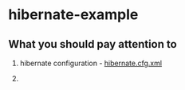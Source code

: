 # hibernate-example

## What you should pay attention to

1. hibernate configuration - [hibernate.cfg.xml](src/main/resources/hibernate.cfg.xml)

2. 
